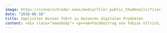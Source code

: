 ```yaml
---
image: https://sinnerschrader.news/media/filer_public_thumbnails/filer_public/a4/e0/a4e06395-59e0-49d6-8499-fbedc47de54b/tobias_ullrichsinnerschrader-p-_1098.jpg__480x288_q85_crop_subsampling-2_upscale.jpg
date: "2018-06-18"
title: Implizites Wissen führt zu besseren digitalen Produkten
content: <div class="newsbody"> <p><em>Fachbeitrag von Tobias Ullrich, Director User Experience bei SinnerSchrader Commerce</em></p> <p><br/> Was kommt an, was ist gut, wo liegt der Nutzen? Schwierige Fragen, die beim Entwickeln von digitalen Produkten und Services zentral beantwortet werden müssen. Hilfestellungen für die richtige Entscheidung bieten beispielsweise Marktforschungsstudien, Nutzerbefragungen oder auch Usability-Tests. Dabei gibt es ein entscheidendes Problem&#58; In der Form, wie diese Methoden häufig angewendet werden, erfahren wir nur von zehn Prozent des Wissens der Nutzer. Über die gemachten Erfahrungen, Denkweisen und Kompetenzen hingegen erfahren wir oft wenig, denn dieses Wissen liegt nur implizit vor. Die Krux&#58; genau dieses Wissen macht 90 Prozent jedes Einzelnen aus und ist damit essentiell für eine erfolgreiche Produktentwicklung. Da das implizite Wissen jedoch nicht bewusst vorliegt aber unser Handeln - digital wie analog - wesentlich mitbestimmt, ist es eine der großen Aufgaben der UXer dieses herauszufinden. Davon handelt mein Beitrag.</p> <p>Während Menschen im Alltag unterwegs sind, nehmen sie mit allen fünf Sinnen Informationen auf und verarbeiten sie bewusst und unbewusst. Die Sinnesorgane sind immer aktiv und sammeln Daten und Informationen. Menschen speichern diese in Erfahrungen und Denkmustern ab. Diese unterbewussten Verarbeitungsprozesse helfen uns, je häufiger sie im Alltag bestätigt werden, Entscheidungen automatisiert zu treffen. Wie im Autopilot gelangen wir von Zuhause zur Arbeit und fragen uns, wie wir dort hingekommen sind. Dann ist es häufig schwierig zu sagen, was unterwegs passiert ist.</p> <p>Wenn wir über die Entwicklung von transformationalen Produkten nachdenken und erfolgreich sein wollen, müssen wir aber genau dieses Wissen sichtbar machen und aktiv in die Produktentwicklung mit einfließen lassen. Andernfalls produzieren wir viel Output, aber kaum Outcome. Wie also können wir das implizite Wissen greifbar machen, das die Grundlage für echte transformationale Produkte ausmacht? </p> <p>Im Mittelpunkt steht, dass ein erfolgreiches transformationales Produkt ein alltägliches Problem lösen muss. Entweder, indem es ein bereits gelöstes Problem noch einfacher löst oder durch ausgezeichnete User Experience ein bisher ungelöstes Problem bearbeitet. Dabei geht es nicht um die meisten Features, sondern um wenige Funktionen, die ein Bedürfnis des Nutzers befriedigen und somit ein konkretes Problem lösen. Um Potentiale und bestehende Probleme zu erkennen, müssen Nutzer aktiv in den Entwicklungsprozess von transformationalen Produkten eingebunden werden. </p> <p>Selbst wenn Nutzer befragt werden, findet diese Befragung meist durch Marktforschungen statt oder durch Usability-Tests in Laboren. Marktforschungen sind zwar häufig durch große Stichproben repräsentativ, jedoch klafft zwischen dem was Nutzer tun wollen und dem, was sie tatsächlich tun, eine große Lücke - die sogenannte Value-Action Gap. Beispiel&#58; Alle wollen sich vegan, vegetarisch und ökologisch ernähren, aber die Regale im Supermarkt sind mit konventionell hergestelltem Fleisch voll. Nutzer geben also an, sich vegetarisch zu ernähren, tun es am Ende aber nicht. Marktforschungen sind zur Analyse von implizitem Wissen aus meiner Sicht ungeeignet.</p> <hr/> <h2><em>"Marktforschungen sind zwar häufig durch große Stichproben repräsentativ, jedoch klafft zwischen dem was Nutzer tun wollen und dem, was sie tatsächlich tun, eine große Lücke."</em></h2> <hr/> <p>Andererseits werden häufig Usability-Tests durchgeführt. Diese sind zwar nicht repräsentativ, da die Menge der Probanden i. d. R. gering ist, dafür sieht man aber, was die Nutzer tatsächlich tun. Schwierigkeit hier&#58; Wir können mögliche Lösungen damit nur nach Sinn oder Unsinn überprüfen, nicht aber zu einer anderen, besseren Lösung finden.</p> <img alt="Implizites_Wissen_Eisberg.png" class="filer_image" src="/media/filer_public_thumbnails/filer_public/6d/7a/6d7a30bf-1fa2-4812-b05c-1e314953bacf/implizites_wissen_eisberg.png__6000x3750_q85_crop_subsampling-2_upscale.jpg" srcset="/media/filer_public_thumbnails/filer_public/6d/7a/6d7a30bf-1fa2-4812-b05c-1e314953bacf/implizites_wissen_eisberg.png__298x179_q85_crop_subsampling-2_upscale.jpg 480w, /media/filer_public_thumbnails/filer_public/6d/7a/6d7a30bf-1fa2-4812-b05c-1e314953bacf/implizites_wissen_eisberg.png__6000x3750_q85_crop_subsampling-2_upscale.jpg 481w" title="Digitale Produkte entstehen oft auf dem wackeligen Gerüst von nur 10 Prozent Nutzerwissen."/><span class="filer_image_info"><span class="title">Digitale Produkte entstehen oft auf dem wackeligen Gerüst von nur 10 Prozent Nutzerwissen.</span></span> <hr/> <p>Beide Methoden kratzen nur an der Oberfläche. Mit Marktforschungen und Usability-Tests kommt man nicht an das implizite Wissen heran. Wir müssen tiefer rein und uns fragen&#58; wie tickt der Nutzer?</p> <p>Haben Sie schon einmal Menschen dabei beobachtet, wie sie Dinge erledigen und sich gefragt&#58; „Warum machen sie das nicht viel einfacher?“. Die Antwort ist simpel. Sie wissen nicht, dass es einfacher geht. Umgangssprachlich nennen wir das “Betriebsblindheit”. Nutzer können bei einer direkten Befragung auch nicht sagen, warum sie etwas nicht einfacher lösen. Das notwendige Wissen liegt implizit vor, und ist für den Nutzer schwer beschreibbar. Es befindet sich in einem Bereich des Gehirns, welcher nicht mit dem Sprachorgan verbunden ist. Dazu zählen vor allem gemachte Erfahrungen, Denkweisen, Kompetenzen und Handlungen.</p> <hr/> <h2><em>"Das notwendige Wissen liegt implizit vor, und ist für den Nutzer schwer beschreibbar. Es befindet sich in einem Bereich des Gehirns, welcher nicht mit dem Sprachorgan verbunden ist."</em></h2> <hr/> <p>Ein Beispiel&#58; Man geht in ein Gourmet-Restaurant, bestellt und genießt das Gericht. Beim Bezahlen nimmt man das Kochbuch mit und kocht das Gericht zuhause nach. Es schmeckt aber nicht so, wie im Restaurant. Es fehlt das implizite Wissen des Sternekochs. Das bedeutet&#58; Nur, wenn wir die Erfahrungen, Denkweisen, Kompetenzen und Handlungen der Nutzer wirklich verstehen, können wir geeignete digitale Wege bauen. Erst wenn wir die Zusammenhänge und Bedeutungen der Verhaltensweisen von Nutzern verstehen, können wir maßgeschneiderte Produkte schaffen, die gleichzeitig echte Probleme lösen und Potentiale aufzeigen.</p> <p>Dafür ist es notwendig, den Nutzer kontextuell zu beobachten. Kontextuelle Beobachtungen haben ihren Ursprung in der ethnografischen Völkerkunde, existieren seit fast 100 Jahren und werden kontinuierlich weiterentwickelt. Korrekt eingesetzt, können versierte, empathische Beobachter noch heute damit die echten, tieferliegenden Probleme der Nutzer herausfinden und die Sprache der Nutzer verstehen und lernen. Dafür werden maximal zehn Personen kontextuell interviewt, da die Lernkurve bei mehr Probanden nur noch gering ist. </p> <p>Im UX Design bei SinnerSchrader Commerce wenden wir diese Methodik bei nahezu allen unseren Kunden an. Damit haben wir bereits des Öfteren unsere Kunden vor einer Fehlinvestition bewahrt. Nur dann, wenn Produkte einen echten Nutzen stiften und gleichzeitig einen Business Value für unsere Kunden bereit halten, werden sie langfristig erfolgreich am Markt existieren.</p> <p><strong>Autor&#58;</strong><br/> Tobias Ullrich ist seit 2016 Director User Experience bei SinnerSchrader Commerce mit Fokus auf Multichannel E-Commerce. Er ist Spezialist für die nutzerorientierte Projektrealisierung und legt großen Wert auf eine agile Zusammenarbeit von Entwicklern, UX Designern und Business Consultants.</p> <p>Dieser Artikel erschien auch auf <a href="https&#58;//medium.com/@tobiasullrich/implizites-wissen-f%C3%BChrt-zu-besseren-digitalen-produkten-38b5c7fb4dfa" target="_blank">medium.com</a></p> <p> <a class="news-backlink" href="/de/"> <svg class="svg-ico svg-ico--arrow-left"> <use xlink&#58;href="#arrow-down"></use> </svg>Zurück zur Presse Übersicht </a> </p> </div>
---
```

